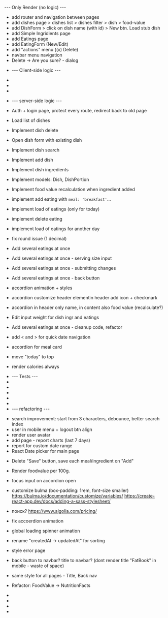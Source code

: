 --- Only Render (no logic) ---

- add router and navigation between pages
- add dishes page > dishes list > dishes filter > dish > food-value
- add DishForm > click on dish name (with id) > New btn. Load stub dish
- add Simple Ingridients page
- add Eatings page
- add EatingForm (New/Edit)
- add "actions" menu ((x) Delete)
- navbar menu navigation
- Delete -> Are you sure? - dialog

* --- Client-side logic ---
*
*
*

* --- server-side logic ---

- Auth + login page, protect every route, redirect back to old page
- Load list of dishes
- Implement dish delete
- Open dish form with existing dish
- Implement dish search
- Implement add dish
- Implement dish ingredients
- Implement models: Dish, DishPortion
- Implement food value recalculation when ingredient added
- implement add eating with `meal: 'breakfast'`...
- implement load of eatings (only for today)
- implement delete eating
- implement load of eatings for another day
- fix round issue (1 decimal)

- Add several eatings at once
- Add several eatings at once - serving size input
- Add several eatings at once - submitting changes
- Add several eatings at once - back button
- accordion animation + styles
- accordion customize header elementin header add icon + checkmark
- accordion in header only name, in content also food value (recalculate?)
- Edit input weight for dish ingr and eatings
- Add several eatings at once - cleanup code, refactor
- add < and > for quick date navigation
- accordion for meal card
- move "today" to top
- render calories always

* --- Tests ---
*
*
*
*
*
* --- refactoring ---

- search improvement: start from 3 characters, debounce, better search index
- user in mobile menu + logout btn align
- render user avatar
- add page - report charts (last 7 days)
- report for custom date range
- React Date picker for main page

* Delete "Save" button, save each meal/ingredient on "Add"
* Render foodvalue per 100g.
* focus input on accordion open

* customize bulma (box-padding: 1rem, font-size smaller)
  https://bulma.io/documentation/customize/variables/
  https://create-react-app.dev/docs/adding-a-sass-stylesheet/

* поиск? https://www.algolia.com/pricing/

* fix accoerdion animation
* global loading spinner animation
* rename "createdAt -> updatedAt" for sorting
* style error page
* back button to navbar? title to navbar? (dont render title "FatBook" in mobile - waste of space)
* same style for all pages - Title, Back nav
* Refactor: FoodValue -> NutritionFacts
*
*
*
*
